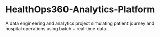 # HealthOps360-Analytics-Platform
A data engineering and analytics project simulating patient journey and hospital operations using batch + real-time data.
